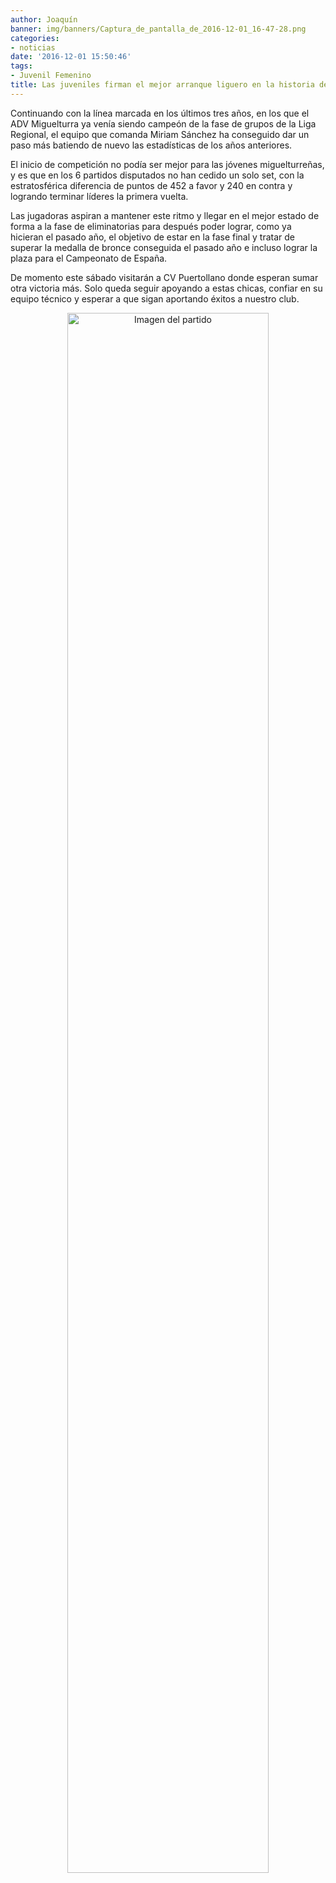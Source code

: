 ```yaml
---
author: Joaquín
banner: img/banners/Captura_de_pantalla_de_2016-12-01_16-47-28.png
categories:
- noticias
date: '2016-12-01 15:50:46'
tags:
- Juvenil Femenino
title: Las juveniles firman el mejor arranque liguero en la historia del ADV.
---
```


Continuando con la línea marcada en los últimos tres años, en los que el ADV Miguelturra ya venía siendo campeón de la fase de grupos de la Liga Regional, el equipo que comanda Miriam Sánchez ha conseguido dar un paso más batiendo de nuevo las estadísticas de los años anteriores.

El inicio de competición no podía ser mejor para las jóvenes miguelturreñas, y es que en los 6 partidos disputados no han cedido un solo set, con la estratosférica diferencia de puntos de 452 a favor y 240 en contra y logrando terminar líderes la primera vuelta.

Las jugadoras aspiran a mantener este ritmo y llegar en el mejor estado de forma a la fase de eliminatorias para después poder lograr, como ya hicieran el pasado año, el objetivo de estar en la fase final y tratar de superar la medalla de bronce conseguida el pasado año e incluso lograr la plaza para el Campeonato de España.

De momento este sábado visitarán a CV Puertollano donde esperan sumar otra victoria más. Solo queda seguir apoyando a estas chicas, confiar en su equipo técnico y esperar a que sigan aportando éxitos a nuestro club.

<center>
<a target="_new" href="http://www.advmiguelturra.org/img/banners/Captura%20de%20pantalla%20de%202016-12-01%2016-47-28.png"> 
<img alt="Imagen del partido" width="80%" align="center" src="http://www.advmiguelturra.org/img/banners/Captura%20de%20pantalla%20de%202016-12-01%2016-47-28.png"/> </a> </center>


